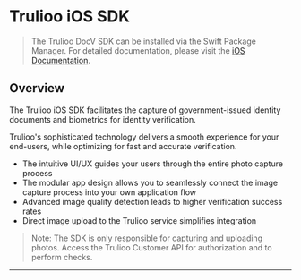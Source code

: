 # Trulioo iOS SDK
> The Trulioo DocV SDK can be installed via the Swift Package Manager. For detailed documentation, please visit the [iOS Documentation](https://docs.verification.trulioo.com/sdk/ios/index.html).

## Overview

The Trulioo iOS SDK facilitates the capture of government-issued identity documents and biometrics for identity verification.

Trulioo's sophisticated technology delivers a smooth experience for your end-users, while optimizing for fast and accurate verification.

- The intuitive UI/UX guides your users through the entire photo capture process
- The modular app design allows you to seamlessly connect the image capture process into your own application flow
- Advanced image quality detection leads to higher verification success rates
- Direct image upload to the Trulioo service simplifies integration

> Note: The SDK is only responsible for capturing and uploading photos. Access the Trulioo Customer API for authorization and to perform checks.

------